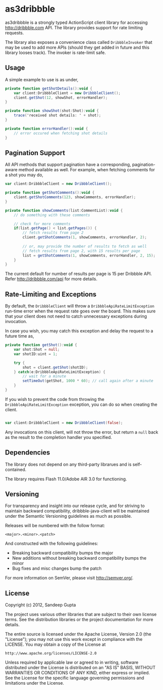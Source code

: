 as3dribbble
===========

as3dribbble is a strongly typed ActionScript client library for accessing http://dribbble.com API. 
The library provides support for rate limiting requests.

The library also exposes a convenience class called `DribbbleInvoker` that may be used to add more 
APIs (should they get added in future and this library looses track). The invoker is rate-limit safe.

Usage
-----

A simple example to use is as under,

```actionscript
private function getShotDetails():void {
	var client:DribbbleClient = new DribbbleClient();
	client.getShot(12, showShot, errorHandler);
}

private function showShot(shot:Shot):void {
	trace('received shot details: ' + shot);
}

private function errorHandler():void {
	// error occured when fetching shot details
}
```

Pagination Support
------------------

All API methods that support pagination have a corresponding, pagination-aware method available as well. For example,
when fetching comments for a shot you may do,

```actionscript
var client:DribbbleClient = new DribbbleClient();

private function getShotComments():void {
	client.getShotComments(123, showComments, errorHandler);
}

private function showComments(list:CommentList):void {
	// do something with these comments

	// check for more comments
	if(list.getPage() < list.getPages()) {
		// fetch results from page 2
		client.getShotComments(1, showComments, errorHandler, 2);
	
		// or, may provide the number of results to fetch as well
		// fetch results from page 2, with 15 results per page
		list = getShotComments(1, showComments, errorHandler, 2, 15);
	}
}
```

The current default for number of results per page is 15 per Dribbble API. Refer http://dribbble.com/api for more
details.

Rate-Limiting and Exceptions
----------------------------

By default, the `DribbbleClient` will throw a `DribbbleApiRateLimitException` run-time error when the
request rate goes over the board. This makes sure that your client does not need to catch unnecessary exceptions
during invocation. 

In case you wish, you may catch this exception and delay the request to a future time as,

```actionscript
private function getShot():void {
	var shot:Shot = null;
	var shotID:uint = 1;

	try {
		shot = client.getShot(shotID);
	} catch(e:DribbbleApiRateLimitException) {
		// wait for a minute
		setTimeOut(getShot, 1000 * 60); // call again after a minute
	}
}
```

If you wish to prevent the code from throwing the `DribbbleApiRateLimitException` exception, you can do so when
creating the client.

```actionscript

var client:DribbbleClient = new DribbbleClient(false);
```

Any invocations on this client, will not throw the error, but return a `null` back as the result to the completion
handler you specified.

Dependencies
------------

The library does not depend on any third-party librarues and is self-contained. 

The library requires Flash 11.0/Adobe AIR 3.0 for functioning.

Versioning
----------

For transparency and insight into our release cycle, and for striving to maintain backward compatibility, 
dribbble-java-client will be maintained under the Semantic Versioning guidelines as much as possible.

Releases will be numbered with the follow format:

`<major>.<minor>.<patch>`

And constructed with the following guidelines:

* Breaking backward compatibility bumps the major
* New additions without breaking backward compatibility bumps the minor
* Bug fixes and misc changes bump the patch

For more information on SemVer, please visit http://semver.org/.

License
-------
	
Copyright (c) 2012, Sandeep Gupta

The project uses various other libraries that are subject to their
own license terms. See the distribution libraries or the project
documentation for more details.

The entire source is licensed under the Apache License, Version 2.0 
(the "License"); you may not use this work except in compliance with
the LICENSE. You may obtain a copy of the License at

	http://www.apache.org/licenses/LICENSE-2.0

Unless required by applicable law or agreed to in writing, software
distributed under the License is distributed on an "AS IS" BASIS,
WITHOUT WARRANTIES OR CONDITIONS OF ANY KIND, either express or implied.
See the License for the specific language governing permissions and
limitations under the License.
